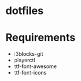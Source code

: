 dotfiles
========

Requirements
=====

* i3blocks-git
* playerctl
* ttf-font-awesome
* ttf-font-icons
